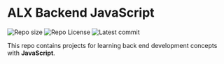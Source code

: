 #  ALX Backend JavaScript

![Repo size](https://img.shields.io/github/repo-size/B3zaleel/alx-backend-javascript)
![Repo License](https://img.shields.io/github/license/B3zaleel/alx-backend-javascript.svg)
![Latest commit](https://img.shields.io/github/last-commit/B3zaleel/alx-backend-javascript/main?style=round-square)

This repo contains projects for learning back end development concepts with __JavaScript__.
